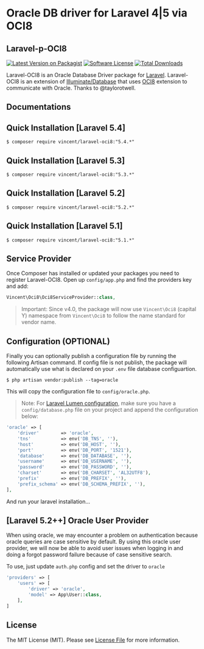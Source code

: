 # Oracle DB driver for Laravel 4|5 via OCI8

## Laravel-p-OCI8

[![Latest Version on Packagist][ico-version]][link-packagist]
[![Software License][ico-license]](LICENSE.md)
[![Total Downloads][ico-downloads]][link-downloads]

Laravel-OCI8 is an Oracle Database Driver package for [Laravel](http://laravel.com/). Laravel-OCI8 is an extension of [Illuminate/Database](https://github.com/illuminate/database) that uses [OCI8](http://php.net/oci8) extension to communicate with Oracle. Thanks to @taylorotwell.
## Documentations

## Quick Installation [Laravel 5.4]
```
$ composer require vincent/laravel-oci8:"5.4.*"
```

## Quick Installation [Laravel 5.3]
```
$ composer require vincent/laravel-oci8:"5.3.*"
```

## Quick Installation [Laravel 5.2]
```
$ composer require vincent/laravel-oci8:"5.2.*"
```

## Quick Installation [Laravel 5.1]
```
$ composer require vincent/laravel-oci8:"5.1.*"
```

## Service Provider
Once Composer has installed or updated your packages you need to register Laravel-OCI8. Open up `config/app.php` and find the providers key and add:
```php
Vincent\Oci8\Oci8ServiceProvider::class,
```
> Important: Since v4.0, the package will now use `Vincent\Oci8` (capital Y) namespace from `Vincent\Oci8` to follow the name standard for vendor name.

## Configuration (OPTIONAL)
Finally you can optionally publish a configuration file by running the following Artisan command.
If config file is not publish, the package will automatically use what is declared on your `.env` file database configuartion.

```
$ php artisan vendor:publish --tag=oracle
```

This will copy the configuration file to `config/oracle.php`.

> Note: For [Laravel Lumen configuration](http://lumen.laravel.com/docs/configuration#configuration-files), make sure you have a `config/database.php` file on your project and append the configuration below:

```php
'oracle' => [
    'driver'        => 'oracle',
    'tns'           => env('DB_TNS', ''),
    'host'          => env('DB_HOST', ''),
    'port'          => env('DB_PORT', '1521'),
    'database'      => env('DB_DATABASE', ''),
    'username'      => env('DB_USERNAME', ''),
    'password'      => env('DB_PASSWORD', ''),
    'charset'       => env('DB_CHARSET', 'AL32UTF8'),
    'prefix'        => env('DB_PREFIX', ''),
    'prefix_schema' => env('DB_SCHEMA_PREFIX', ''),
],
```

And run your laravel installation...

## [Laravel 5.2++] Oracle User Provider
When using oracle, we may encounter a problem on authentication because oracle queries are case sensitive by default. 
By using this oracle user provider, we will now be able to avoid user issues when logging in and doing a forgot password failure because of case sensitive search.

To use, just update `auth.php` config and set the driver to `oracle`
```php
'providers' => [
	'users' => [
		'driver' => 'oracle',
		'model' => App\User::class,
	],
]
```

## License

The MIT License (MIT). Please see [License File](LICENSE.md) for more information.


[ico-version]: https://img.shields.io/packagist/v/vincentshiqi/laravel-p-oci8.svg?style=flat-square
[ico-license]: https://img.shields.io/badge/license-MIT-brightgreen.svg?style=flat-square
[ico-travis]: https://img.shields.io/travis/vincentshiqi/laravel-p-oci8/master.svg?style=flat-square
[ico-scrutinizer]: https://img.shields.io/scrutinizer/coverage/g/vincentshiqi/laravel-p-oci8.svg?style=flat-square
[ico-code-quality]: https://img.shields.io/scrutinizer/g/vincentshiqi/laravel-p-oci8.svg?style=flat-square
[ico-downloads]: https://img.shields.io/packagist/dt/vincentshiqi/laravel-p-oci8.svg?style=flat-square

[link-packagist]: https://packagist.org/packages/vincentshiqi/laravel-p-oci8
[link-downloads]: https://packagist.org/packages/vincentshiqi/laravel-p-oci8
[link-author]: https://github.com/vincentshiqi
